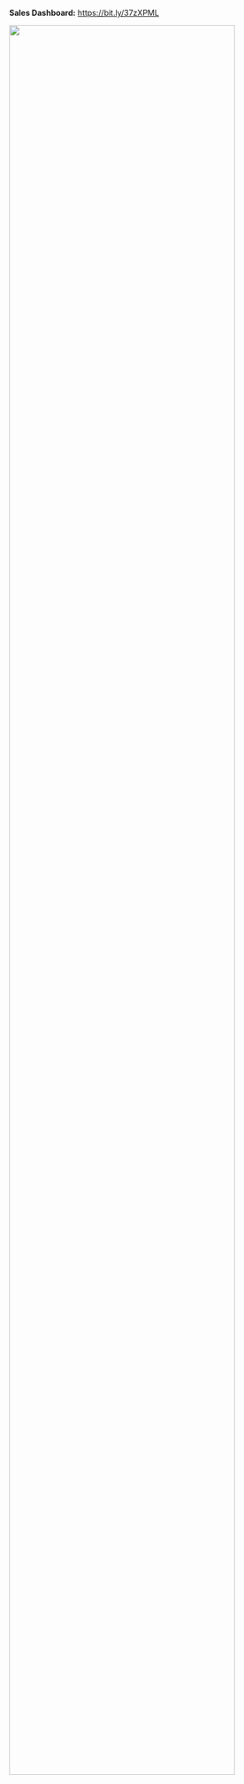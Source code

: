 **Sales Dashboard:** https://bit.ly/37zXPML

<img src="https://user-images.githubusercontent.com/86684420/128339272-9f725ee7-b0bb-47be-bd33-75fa5bec63da.png" width="90%"></img> 
